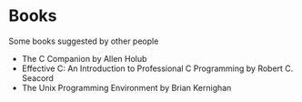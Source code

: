 # Books


Some books suggested by other people

* The C Companion by Allen Holub
* Effective C: An Introduction to Professional C Programming by Robert C. Seacord
* The Unix Programming Environment by Brian Kernighan
